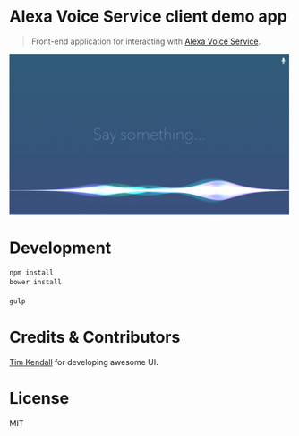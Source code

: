 # Alexa Voice Service client demo app

> Front-end application for interacting with [Alexa Voice Service](https://developer.amazon.com/appsandservices/solutions/alexa/alexa-voice-service).

<img src="./src/screenshot.png" width="500">

# Development

```bash
npm install
bower install

gulp
```

# Credits & Contributors

[Tim Kendall](https://github.com/timkendall/) for developing awesome UI.

# License

MIT
